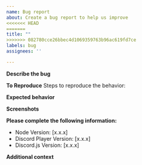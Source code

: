 ```yaml
---
name: Bug report
about: Create a bug report to help us improve
<<<<<<< HEAD
=======
title: ""
>>>>>>> 082780cce26bbec4d1069359763b96ac619fd7ce
labels: bug
assignees: ''

---
```


**Describe the bug**
<!-- A clear and concise description of what the bug is. -->

**To Reproduce**
Steps to reproduce the behavior:
<!-- 1. Go to '...'
1. Click on '....'
2. Scroll down to '....'
3. See error -->

**Expected behavior**
<!-- A clear and concise description of what you expected to happen. -->

**Screenshots**
<!-- If applicable, add screenshots to help explain your problem. -->

**Please complete the following information:**
 - Node Version: [x.x.x]
 - Discord Player Version: [x.x.x]
 - Discord.js Version: [x.x.x]

**Additional context**
<!-- Add any other context about the problem here. -->
